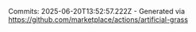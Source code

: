 Commits: 2025-06-20T13:52:57.222Z - Generated via https://github.com/marketplace/actions/artificial-grass
<br>
